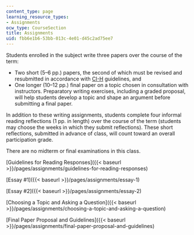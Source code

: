 ```yaml
---
content_type: page
learning_resource_types:
- Assignments
ocw_type: CourseSection
title: Assignments
uid: fbb6e1b6-53bb-013c-4e01-d45c2ad75ee7
---
```


Students enrolled in the subject write three papers over the course of the term:

*   Two short (5–6 pp.) papers, the second of which must be revised and resubmitted in accordance with [CI-H](http://web.mit.edu/commreq/faculty%20ci-h.html#CI-H%20Subjects) guidelines, and
*   One longer (10–12 pp.) final paper on a topic chosen in consultation with instructors. Preparatory writing exercises, including a graded proposal, will help students develop a topic and shape an argument before submitting a final paper.

In addition to these writing assignments, students complete four informal reading reflections (1 pp. in length) over the course of the term (students may choose the weeks in which they submit reflections). These short reflections, submitted in advance of class, will count toward an overall participation grade.

There are no midterm or final examinations in this class.

[Guidelines for Reading Responses]({{< baseurl >}}/pages/assignments/guidelines-for-reading-responses)

[Essay #1]({{< baseurl >}}/pages/assignments/essay-1)

[Essay #2]({{< baseurl >}}/pages/assignments/essay-2)

[Choosing a Topic and Asking a Question]({{< baseurl >}}/pages/assignments/choosing-a-topic-and-asking-a-question)

[Final Paper Proposal and Guidelines]({{< baseurl >}}/pages/assignments/final-paper-proposal-and-guidelines)